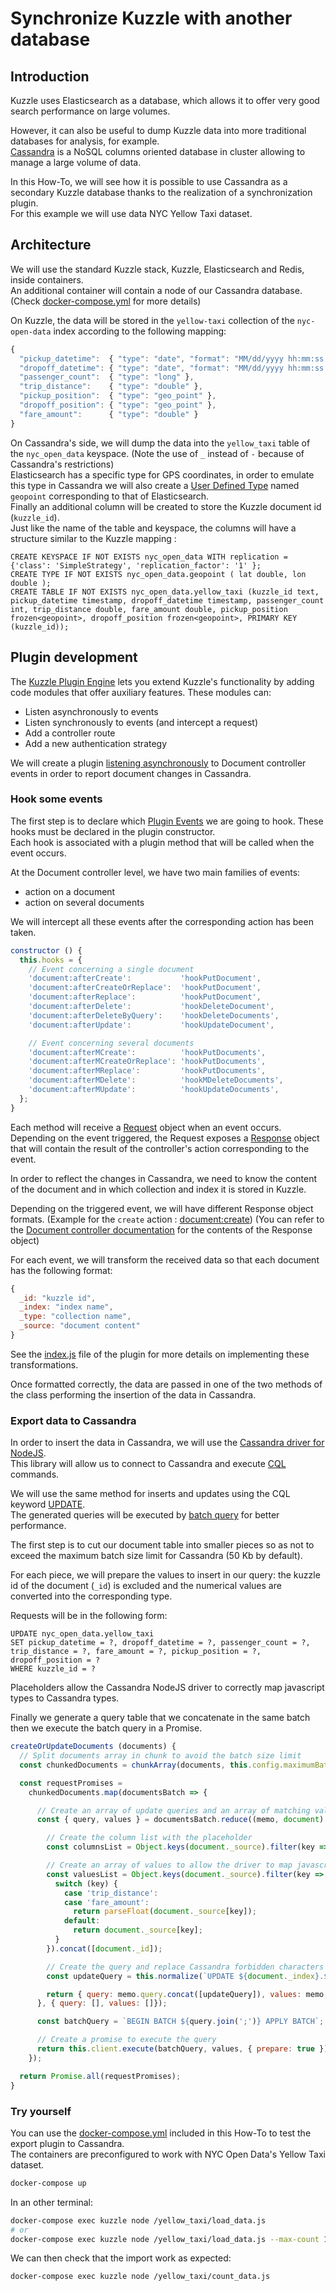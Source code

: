 # Synchronize Kuzzle with another database

## Introduction

Kuzzle uses Elasticsearch as a database, which allows it to offer very good search performance on large volumes.  

However, it can also be useful to dump Kuzzle data into more traditional databases for analysis, for example.  
[Cassandra](https://cassandra.apache.org/) is a NoSQL columns oriented database in cluster allowing to manage a large volume of data.  

In this How-To, we will see how it is possible to use Cassandra as a secondary Kuzzle database thanks to the realization of a synchronization plugin.  
For this example we will use data NYC Yellow Taxi dataset.  

## Architecture

We will use the standard Kuzzle stack, Kuzzle, Elasticsearch and Redis, inside containers.  
An additional container will contain a node of our Cassandra database. (Check [docker-compose.yml](docker-compose.yml) for more details)


On Kuzzle, the data will be stored in the `yellow-taxi` collection of the `nyc-open-data` index according to the following mapping:

```js
{
  "pickup_datetime":  { "type": "date", "format": "MM/dd/yyyy hh:mm:ss a" },
  "dropoff_datetime": { "type": "date", "format": "MM/dd/yyyy hh:mm:ss a" },
  "passenger_count":  { "type": "long" },
  "trip_distance":    { "type": "double" },
  "pickup_position":  { "type": "geo_point" },
  "dropoff_position": { "type": "geo_point" },
  "fare_amount":      { "type": "double" }
}
```

On Cassandra's side, we will dump the data into the `yellow_taxi` table of the `nyc_open_data` keyspace. (Note the use of `_` instead of `-` because of Cassandra's restrictions)  
Elasticsearch has a specific type for GPS coordinates, in order to emulate this type in Cassandra we will also create a [User Defined Type](https://docs.datastax.com/en/cql/3.3/cql/cql_using/useCreateUDT.html) named `geopoint` corresponding to that of Elasticsearch.  
Finally an additional column will be created to store the Kuzzle document id (`kuzzle_id`).  
Just like the name of the table and keyspace, the columns will have a structure similar to the Kuzzle mapping :

```
CREATE KEYSPACE IF NOT EXISTS nyc_open_data WITH replication = {'class': 'SimpleStrategy', 'replication_factor': '1' };
CREATE TYPE IF NOT EXISTS nyc_open_data.geopoint ( lat double, lon double );
CREATE TABLE IF NOT EXISTS nyc_open_data.yellow_taxi (kuzzle_id text, pickup_datetime timestamp, dropoff_datetime timestamp, passenger_count int, trip_distance double, fare_amount double, pickup_position frozen<geopoint>, dropoff_position frozen<geopoint>, PRIMARY KEY (kuzzle_id));
```

## Plugin development

The [Kuzzle Plugin Engine](https://docs.kuzzle.io/plugins-reference/plugins-features/) lets you extend Kuzzle's functionality by adding code modules that offer auxiliary features. These modules can:

  - Listen asynchronously to events
  - Listen synchronously to events (and intercept a request)
  - Add a controller route
  - Add a new authentication strategy

We will create a plugin [listening asynchronously](https://docs.kuzzle.io/plugins-reference/plugins-features/adding-hooks/) to Document controller events in order to report document changes in Cassandra.  

### Hook some events

The first step is to declare which [Plugin Events](https://docs.kuzzle.io/kuzzle-events/plugin-events/) we are going to hook. These hooks must be declared in the plugin constructor.  
Each hook is associated with a plugin method that will be called when the event occurs.  

At the Document controller level, we have two main families of events:
 - action on a document
 - action on several documents

We will intercept all these events after the corresponding action has been taken.

```js
constructor () {
  this.hooks = {
    // Event concerning a single document
    'document:afterCreate':           'hookPutDocument',
    'document:afterCreateOrReplace':  'hookPutDocument',
    'document:afterReplace':          'hookPutDocument',
    'document:afterDelete':           'hookDeleteDocument',
    'document:afterDeleteByQuery':    'hookDeleteDocuments',
    'document:afterUpdate':           'hookUpdateDocument',

    // Event concerning several documents
    'document:afterMCreate':          'hookPutDocuments',
    'document:afterMCreateOrReplace': 'hookPutDocuments',
    'document:afterMReplace':         'hookPutDocuments',
    'document:afterMDelete':          'hookMDeleteDocuments',
    'document:afterMUpdate':          'hookUpdateDocuments',
  };
}
```

Each method will receive a [Request](https://github.com/kuzzleio/kuzzle-common-objects#request) object when an event occurs. Depending on the event triggered, the Request exposes a [Response](https://docs.kuzzle.io/api-documentation/kuzzle-response/) object that will contain the result of the controller's action corresponding to the event.  

In order to reflect the changes in Cassandra, we need to know the content of the document and in which collection and index it is stored in Kuzzle.

Depending on the triggered event, we will have different Response object formats. (Example for the `create` action : [document:create](https://docs.kuzzle.io/api-documentation/controller-document/create/))
(You can refer to the [Document controller documentation](https://docs.kuzzle.io/api-documentation/controller-document/) for the contents of the Response object)  

For each event, we will transform the received data so that each document has the following format:

```js
{
  _id: "kuzzle id",
  _index: "index name",
  _type: "collection name",
  _source: "document content"
}
```

See the [index.js](lib/index.js) file of the plugin for more details on implementing these transformations.  

Once formatted correctly, the data are passed in one of the two methods of the class performing the insertion of the data in Cassandra.  

### Export data to Cassandra

In order to insert the data in Cassandra, we will use the [Cassandra driver for NodeJS](https://github.com/datastax/nodejs-driver).  
This library will allow us to connect to Cassandra and execute [CQL](http://cassandra.apache.org/doc/latest/cql/) commands.  

We will use the same method for inserts and updates using the CQL keyword [UPDATE](https://docs.datastax.com/en/cql/3.3/cql/cql_reference/cqlUpdate.html?).  
The generated queries will be executed by [batch query](https://docs.datastax.com/en/cql/3.3/cql/cql_reference/cqlBatch.html) for better performance.  

The first step is to cut our document table into smaller pieces so as not to exceed the maximum batch size limit for Cassandra (50 Kb by default).  

For each piece, we will prepare the values to insert in our query: the kuzzle id of the document (`_id`) is excluded and the numerical values are converted into the corresponding type.  

Requests will be in the following form:

```
UPDATE nyc_open_data.yellow_taxi
SET pickup_datetime = ?, dropoff_datetime = ?, passenger_count = ?, trip_distance = ?, fare_amount = ?, pickup_position = ?, dropoff_position = ?
WHERE kuzzle_id = ?
```

Placeholders allow the Cassandra NodeJS driver to correctly map javascript types to Cassandra types.  

Finally we generate a query table that we concatenate in the same batch then we execute the batch query in a Promise.  

```js
createOrUpdateDocuments (documents) {
  // Split documents array in chunk to avoid the batch size limit
  const chunkedDocuments = chunkArray(documents, this.config.maximumBatchSize);

  const requestPromises =
    chunkedDocuments.map(documentsBatch => {

      // Create an array of update queries and an array of matching values
      const { query, values } = documentsBatch.reduce((memo, document) => {

        // Create the column list with the placeholder
        const columnsList = Object.keys(document._source).filter(key => key !== '_id').map(column => `${column} = ?`).join(', ');

        // Create an array of values to allow the driver to map javascript types to cassandra types
        const valuesList = Object.keys(document._source).filter(key => key !== '_id').map(key => {
          switch (key) {
            case 'trip_distance':
            case 'fare_amount':
              return parseFloat(document._source[key]);
            default:
              return document._source[key];
          }
        }).concat([document._id]);

        // Create the query and replace Cassandra forbidden characters
        const updateQuery = this.normalize(`UPDATE ${document._index}.${document._type} SET ${columnsList} WHERE kuzzle_id = ?`);

        return { query: memo.query.concat([updateQuery]), values: memo.values.concat(valuesList) };
      }, { query: [], values: []});

      const batchQuery = `BEGIN BATCH ${query.join(';')} APPLY BATCH`;

      // Create a promise to execute the query
      return this.client.execute(batchQuery, values, { prepare: true });
    });

  return Promise.all(requestPromises);
}
```

### Try yourself

You can use the [docker-compose.yml](docker-compose.yml) included in this How-To to test the export plugin to Cassandra.  
The containers are preconfigured to work with NYC Open Data's Yellow Taxi dataset.  

```bash
docker-compose up
```

In an other terminal:

```bash
docker-compose exec kuzzle node /yellow_taxi/load_data.js
# or
docker-compose exec kuzzle node /yellow_taxi/load_data.js --max-count 10000 --batch-size 1000
```

We can then check that the import work as expected:

```bash
docker-compose exec kuzzle node /yellow_taxi/count_data.js
```
